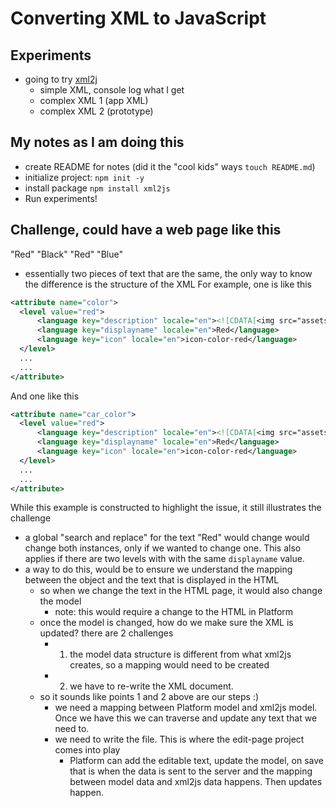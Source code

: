 # Converting XML to JavaScript

## Experiments
- going to try [xml2j](shttps://www.npmjs.com/package/xml2js)
  - simple XML, console log what I get
  - complex XML 1 (app XML)
  - complex XML 2 (prototype)

## My notes as I am doing this
- create README for notes (did it the "cool kids" ways `touch README.md`)
- initialize project: `npm init -y`
- install package `npm install xml2js`
- Run experiments!


## Challenge, could have a web page like this

"Red"  "Black"  "Red"  "Blue"

- essentially two pieces of text that are the same, the only way to know the difference is the structure of the XML
For example, one is like this
```XML
<attribute name="color">
  <level value="red">
      <language key="description" locale="en"><![CDATA[<img src="assets/tooltips/color_red.jpg">]]>Electric crimson or red is a color.</language>
      <language key="displayname" locale="en">Red</language>
      <language key="icon" locale="en">icon-color-red</language>
  </level>
  ...
  ...
</attribute>
```

And one like this
```XML
<attribute name="car_color">
  <level value="red">
      <language key="description" locale="en"><![CDATA[<img src="assets/tooltips/color_red.jpg">]]>Electric crimson or red is a color.</language>
      <language key="displayname" locale="en">Red</language>
      <language key="icon" locale="en">icon-color-red</language>
  </level>
  ...
  ...
</attribute>
```

While this example is constructed to highlight the issue, it still illustrates the challenge
- a global "search and replace" for the text "Red" would change would change both instances, only if we wanted to change one. This also applies if there are two levels with with the same `displayname` value.
- a way to do this, would be to ensure we understand the mapping between the object and the text that is displayed in the HTML
  - so when we change the text in the HTML page, it would also change the model
    - note: this would require a change to the HTML in Platform
  - once the model is changed, how do we make sure the XML is updated? there are 2 challenges
    - 1) the model data structure is different from what xml2js creates, so a mapping would need to be created
    - 2) we have to re-write the XML document.
  - so it sounds like points 1 and 2 above are our steps :)
    - we need a mapping between Platform model and xml2js model. Once we have this we can traverse and update any text that we need to.
    - we need to write the file. This is where the edit-page project comes into play
      - Platform can add the editable text, update the model, on save that is when the data is sent to the server and the mapping between model data and xml2js data happens. Then updates happen.    
